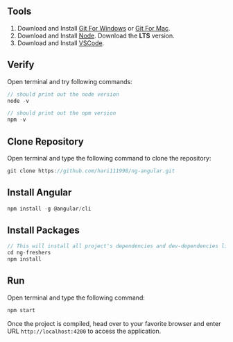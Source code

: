 ## Tools
1. Download and Install [Git For Windows](https://git-scm.com/download/win) or [Git For Mac](https://git-scm.com/download/mac).
2. Download and Install [Node](https://nodejs.org/en/). Download the **LTS** version.
3. Download and Install [VSCode](https://code.visualstudio.com/).

## Verify
Open terminal and try following commands:
```javascript
// should print out the node version
node -v
```
```javascript
// should print out the npm version
npm -v
```

## Clone Repository
Open terminal and type the following command to clone the repository:
```javascript
git clone https://github.com/hari111998/ng-angular.git
```

## Install Angular
```javascript
npm install -g @angular/cli
```

## Install Packages
```javascript
// This will install all project's dependencies and dev-dependencies listed in package.json
cd ng-freshers
npm install
```

## Run
Open terminal and type the following command:
```javascript
npm start
```
Once the project is compiled, head over to your favorite browser and enter URL ```http://localhost:4200``` to access the application.

